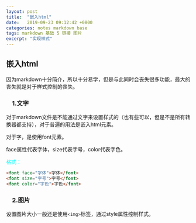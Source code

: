 ```yaml
---
layout: post
title:  "嵌入html"
date:   2019-09-23 09:12:42 +0800
categories: notes markdown base
tags: markdown 基础 5 链接 图片
excerpt: "实现样式"
---
```


## 嵌入html

因为markdown十分简介，所以十分易学，但是与此同时会丧失很多功能，最大的丧失就是对于样式控制的丧失。

### &emsp;1.文字

对于markdown文件是不能通过文字来设置样式的（也有些可以，但是不是所有转换器都支持），对于普遍的用法是嵌入html元素。

对于字，是使用font元素。

face属性代表字体，size代表字号，color代表字色。

<font color="aqua">格式：</font>

```markdown
<font face="字体">字体</font>
<font size="字号">字号</font>
<font color="字色">字色</font>
```

### &emsp;2.图片

设置图片大小一般还是使用`<img>`标签，通过style属性控制样式。
